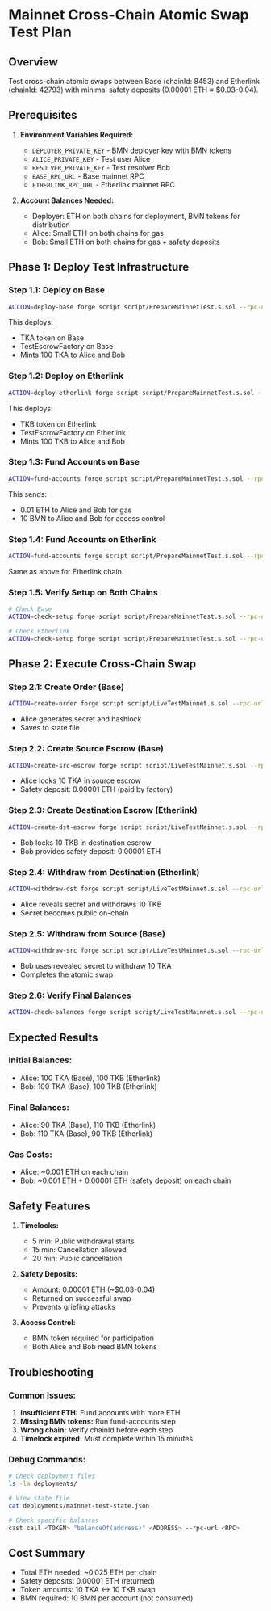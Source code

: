 # Mainnet Cross-Chain Atomic Swap Test Plan

## Overview
Test cross-chain atomic swaps between Base (chainId: 8453) and Etherlink (chainId: 42793) with minimal safety deposits (0.00001 ETH ≈ $0.03-0.04).

## Prerequisites
1. **Environment Variables Required:**
   - `DEPLOYER_PRIVATE_KEY` - BMN deployer key with BMN tokens
   - `ALICE_PRIVATE_KEY` - Test user Alice
   - `RESOLVER_PRIVATE_KEY` - Test resolver Bob
   - `BASE_RPC_URL` - Base mainnet RPC
   - `ETHERLINK_RPC_URL` - Etherlink mainnet RPC

2. **Account Balances Needed:**
   - Deployer: ETH on both chains for deployment, BMN tokens for distribution
   - Alice: Small ETH on both chains for gas
   - Bob: Small ETH on both chains for gas + safety deposits

## Phase 1: Deploy Test Infrastructure

### Step 1.1: Deploy on Base
```bash
ACTION=deploy-base forge script script/PrepareMainnetTest.s.sol --rpc-url $BASE_RPC_URL --broadcast -vvv
```
This deploys:
- TKA token on Base
- TestEscrowFactory on Base
- Mints 100 TKA to Alice and Bob

### Step 1.2: Deploy on Etherlink
```bash
ACTION=deploy-etherlink forge script script/PrepareMainnetTest.s.sol --rpc-url $ETHERLINK_RPC_URL --broadcast -vvv
```
This deploys:
- TKB token on Etherlink
- TestEscrowFactory on Etherlink
- Mints 100 TKB to Alice and Bob

### Step 1.3: Fund Accounts on Base
```bash
ACTION=fund-accounts forge script script/PrepareMainnetTest.s.sol --rpc-url $BASE_RPC_URL --broadcast -vvv
```
This sends:
- 0.01 ETH to Alice and Bob for gas
- 10 BMN to Alice and Bob for access control

### Step 1.4: Fund Accounts on Etherlink
```bash
ACTION=fund-accounts forge script script/PrepareMainnetTest.s.sol --rpc-url $ETHERLINK_RPC_URL --broadcast -vvv
```
Same as above for Etherlink chain.

### Step 1.5: Verify Setup on Both Chains
```bash
# Check Base
ACTION=check-setup forge script script/PrepareMainnetTest.s.sol --rpc-url $BASE_RPC_URL

# Check Etherlink
ACTION=check-setup forge script script/PrepareMainnetTest.s.sol --rpc-url $ETHERLINK_RPC_URL
```

## Phase 2: Execute Cross-Chain Swap

### Step 2.1: Create Order (Base)
```bash
ACTION=create-order forge script script/LiveTestMainnet.s.sol --rpc-url $BASE_RPC_URL --broadcast -vvv
```
- Alice generates secret and hashlock
- Saves to state file

### Step 2.2: Create Source Escrow (Base)
```bash
ACTION=create-src-escrow forge script script/LiveTestMainnet.s.sol --rpc-url $BASE_RPC_URL --broadcast -vvv
```
- Alice locks 10 TKA in source escrow
- Safety deposit: 0.00001 ETH (paid by factory)

### Step 2.3: Create Destination Escrow (Etherlink)
```bash
ACTION=create-dst-escrow forge script script/LiveTestMainnet.s.sol --rpc-url $ETHERLINK_RPC_URL --broadcast -vvv
```
- Bob locks 10 TKB in destination escrow
- Bob provides safety deposit: 0.00001 ETH

### Step 2.4: Withdraw from Destination (Etherlink)
```bash
ACTION=withdraw-dst forge script script/LiveTestMainnet.s.sol --rpc-url $ETHERLINK_RPC_URL --broadcast -vvv
```
- Alice reveals secret and withdraws 10 TKB
- Secret becomes public on-chain

### Step 2.5: Withdraw from Source (Base)
```bash
ACTION=withdraw-src forge script script/LiveTestMainnet.s.sol --rpc-url $BASE_RPC_URL --broadcast -vvv
```
- Bob uses revealed secret to withdraw 10 TKA
- Completes the atomic swap

### Step 2.6: Verify Final Balances
```bash
ACTION=check-balances forge script script/LiveTestMainnet.s.sol --rpc-url $BASE_RPC_URL
```

## Expected Results

### Initial Balances:
- Alice: 100 TKA (Base), 100 TKB (Etherlink)
- Bob: 100 TKA (Base), 100 TKB (Etherlink)

### Final Balances:
- Alice: 90 TKA (Base), 110 TKB (Etherlink)
- Bob: 110 TKA (Base), 90 TKB (Etherlink)

### Gas Costs:
- Alice: ~0.001 ETH on each chain
- Bob: ~0.001 ETH + 0.00001 ETH (safety deposit) on each chain

## Safety Features
1. **Timelocks:**
   - 5 min: Public withdrawal starts
   - 15 min: Cancellation allowed
   - 20 min: Public cancellation

2. **Safety Deposits:**
   - Amount: 0.00001 ETH (~$0.03-0.04)
   - Returned on successful swap
   - Prevents griefing attacks

3. **Access Control:**
   - BMN token required for participation
   - Both Alice and Bob need BMN tokens

## Troubleshooting

### Common Issues:
1. **Insufficient ETH:** Fund accounts with more ETH
2. **Missing BMN tokens:** Run fund-accounts step
3. **Wrong chain:** Verify chainId before each step
4. **Timelock expired:** Must complete within 15 minutes

### Debug Commands:
```bash
# Check deployment files
ls -la deployments/

# View state file
cat deployments/mainnet-test-state.json

# Check specific balances
cast call <TOKEN> "balanceOf(address)" <ADDRESS> --rpc-url <RPC>
```

## Cost Summary
- Total ETH needed: ~0.025 ETH per chain
- Safety deposits: 0.00001 ETH (returned)
- Token amounts: 10 TKA <-> 10 TKB swap
- BMN required: 10 BMN per account (not consumed)